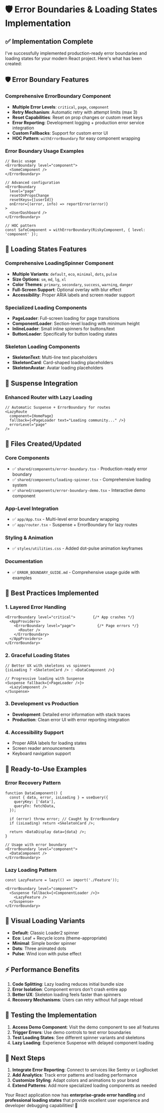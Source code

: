 # 🛡️ Error Boundaries & Loading States Implementation

## ✅ **Implementation Complete**

I've successfully implemented production-ready error boundaries and loading states for your modern React project. Here's what has been created:

## 🛡️ **Error Boundary Features**

### **Comprehensive ErrorBoundary Component**
- **Multiple Error Levels**: `critical`, `page`, `component`
- **Retry Mechanism**: Automatic retry with attempt limits (max 3)
- **Reset Capabilities**: Reset on prop changes or custom reset keys
- **Error Reporting**: Development logging + production error service integration
- **Custom Fallbacks**: Support for custom error UI
- **HOC Pattern**: `withErrorBoundary` for easy component wrapping

### **Error Boundary Usage Examples**
```tsx
// Basic usage
<ErrorBoundary level="component">
  <SomeComponent />
</ErrorBoundary>

// Advanced configuration
<ErrorBoundary 
  level="page"
  resetOnPropsChange
  resetKeys={[userId]}
  onError={(error, info) => reportError(error)}
>
  <UserDashboard />
</ErrorBoundary>

// HOC pattern
const SafeComponent = withErrorBoundary(RiskyComponent, { level: 'component' });
```

## 🔄 **Loading States Features**

### **Comprehensive LoadingSpinner Component**
- **Multiple Variants**: `default`, `eco`, `minimal`, `dots`, `pulse`
- **Size Options**: `sm`, `md`, `lg`, `xl`
- **Color Themes**: `primary`, `secondary`, `success`, `warning`, `danger`
- **Full-Screen Support**: Optional overlay with blur effect
- **Accessibility**: Proper ARIA labels and screen reader support

### **Specialized Loading Components**
- **PageLoader**: Full-screen loading for page transitions
- **ComponentLoader**: Section-level loading with minimum height
- **InlineLoader**: Small inline spinners for buttons/text
- **ButtonLoader**: Specifically for button loading states

### **Skeleton Loading Components**
- **SkeletonText**: Multi-line text placeholders
- **SkeletonCard**: Card-shaped loading placeholders
- **SkeletonAvatar**: Avatar loading placeholders

## 🔄 **Suspense Integration**

### **Enhanced Router with Lazy Loading**
```tsx
// Automatic Suspense + ErrorBoundary for routes
<LazyRoute 
  component={HomePage}
  fallback={<PageLoader text="Loading community..." />}
  errorLevel="page"
/>
```

## 📁 **Files Created/Updated**

### **Core Components**
- ✅ `shared/components/error-boundary.tsx` - Production-ready error boundary
- ✅ `shared/components/loading-spinner.tsx` - Comprehensive loading system
- ✅ `shared/components/error-boundary-demo.tsx` - Interactive demo component

### **App-Level Integration**
- ✅ `app/App.tsx` - Multi-level error boundary wrapping
- ✅ `app/router.tsx` - Suspense + ErrorBoundary for lazy routes

### **Styling & Animation**
- ✅ `styles/utilities.css` - Added dot-pulse animation keyframes

### **Documentation**
- ✅ `ERROR_BOUNDARY_GUIDE.md` - Comprehensive usage guide with examples

## 🎯 **Best Practices Implemented**

### **1. Layered Error Handling**
```tsx
<ErrorBoundary level="critical">        {/* App crashes */}
  <AppProviders>
    <ErrorBoundary level="page">          {/* Page errors */}
      <Router />
    </ErrorBoundary>
  </AppProviders>
</ErrorBoundary>
```

### **2. Graceful Loading States**
```tsx
// Better UX with skeletons vs spinners
{isLoading ? <SkeletonCard /> : <DataComponent />}

// Progressive loading with Suspense
<Suspense fallback={<PageLoader />}>
  <LazyComponent />
</Suspense>
```

### **3. Development vs Production**
- **Development**: Detailed error information with stack traces
- **Production**: Clean error UI with error reporting integration

### **4. Accessibility Support**
- Proper ARIA labels for loading states
- Screen reader announcements
- Keyboard navigation support

## 🚀 **Ready-to-Use Examples**

### **Error Recovery Pattern**
```tsx
function DataComponent() {
  const { data, error, isLoading } = useQuery({
    queryKey: ['data'],
    queryFn: fetchData,
  });

  if (error) throw error; // Caught by ErrorBoundary
  if (isLoading) return <SkeletonCard />;
  
  return <DataDisplay data={data} />;
}

// Usage with error boundary
<ErrorBoundary level="component">
  <DataComponent />
</ErrorBoundary>
```

### **Lazy Loading Pattern**
```tsx
const LazyFeature = lazy(() => import('./Feature'));

<ErrorBoundary level="component">
  <Suspense fallback={<ComponentLoader />}>
    <LazyFeature />
  </Suspense>
</ErrorBoundary>
```

## 🎨 **Visual Loading Variants**

- **Default**: Classic Loader2 spinner
- **Eco**: Leaf + Recycle icons (theme-appropriate)
- **Minimal**: Simple border spinner
- **Dots**: Three animated dots
- **Pulse**: Wind icon with pulse effect

## ⚡ **Performance Benefits**

1. **Code Splitting**: Lazy loading reduces initial bundle size
2. **Error Isolation**: Component errors don't crash entire app
3. **Better UX**: Skeleton loading feels faster than spinners
4. **Recovery Mechanisms**: Users can retry without full page reload

## 🧪 **Testing the Implementation**

1. **Access Demo Component**: Visit the demo component to see all features
2. **Trigger Errors**: Use demo controls to test error boundaries
3. **Test Loading States**: See different spinner variants and skeletons
4. **Lazy Loading**: Experience Suspense with delayed component loading

## 🔧 **Next Steps**

1. **Integrate Error Reporting**: Connect to services like Sentry or LogRocket
2. **Add Analytics**: Track error patterns and loading performance
3. **Customize Styling**: Adapt colors and animations to your brand
4. **Extend Patterns**: Add more specialized loading components as needed

Your React application now has **enterprise-grade error handling** and **professional loading states** that provide excellent user experience and developer debugging capabilities! 🎉
